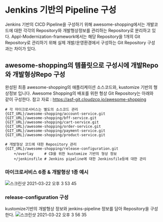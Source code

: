 # Jenkins 기반의 Pipeline 구성
Jenkins 기반의 CICD Pipeline을 구성하기 위해 awesome-shopping에서는 개발코드에 대한 각각의 Repository와 개발형상정보를 관리하는 Repository로 분리하고 있다. Appl-Modernization-framework에서는 해당 Repository을 1개의 Git Repository로 관리하기 위해 실제 개발/운영환경에서 구성하는 Git Repository 구성과는 차이가 있다.

## awesome-shopping의 템플릿으로 구성시에 개발Repo와 개발형상Repo 구성
완성된 최종 awesome-shopping의 애플리케이션 소스코드와, kustomize 기반의 형상정보 입니다. 
Awesome Shopping의 배포를 위한 형상 Git Repository는 아래와 같이 구성한다.
참고 자료 : https://asf-git.cloudzcp.io/awesome-shopping
```
# 각 마이크로서비스는 별도의 소스코드 관리
{GIT_URL}/awesome-shopping/account-service.git
{GIT_URL}/awesome-shopping/bff-service.git
{GIT_URL}/awesome-shopping/cart-service.git
{GIT_URL}/awesome-shopping/order-service.git
{GIT_URL}/awesome-shopping/payment-service.git
{GIT_URL}/awesome-shopping/product-service.git

# 개발형상 코드에 대한 Repository 관리
{GIT_URL}/awesome-shopping/release-configuration.git
    +/overlay     # CD을 위한 kustomize 기반의 형상 정보
    +/jenkinsfile # Jenkins pipeline에 대한 Jenkinsfile등에 대한 관리
```

### 마이크로서비스 6종 & 개발형상 1종 예시
![스크린샷 2021-03-22 오후 3 53 45](https://user-images.githubusercontent.com/1082462/111951293-d1371c00-8b26-11eb-936e-05ee1186b2a0.png)

### release-configuration 구성
kustomize기반의 개발형상 정보와 jenkins-pipeline 정보를 담아 Repository을 구성한다.
![스크린샷 2021-03-22 오후 3 56 35](https://user-images.githubusercontent.com/1082462/111951591-38ed6700-8b27-11eb-8605-0a72a5a62f52.png)
